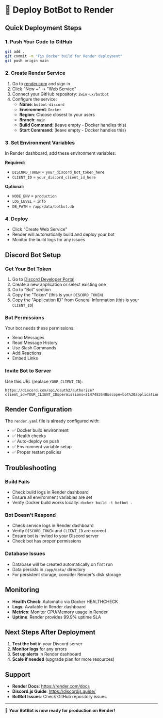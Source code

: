 # 🚀 Deploy BotBot to Render

## Quick Deployment Steps

### 1. Push Your Code to GitHub
```bash
git add .
git commit -m "Fix Docker build for Render deployment"
git push origin main
```

### 2. Create Render Service
1. Go to [render.com](https://render.com) and sign in
2. Click "New +" → "Web Service"
3. Connect your GitHub repository: `Zwin-ux/botbot`
4. Configure the service:
   - **Name**: `botbot-discord`
   - **Environment**: `Docker`
   - **Region**: Choose closest to your users
   - **Branch**: `main`
   - **Build Command**: (leave empty - Docker handles this)
   - **Start Command**: (leave empty - Docker handles this)

### 3. Set Environment Variables
In Render dashboard, add these environment variables:

**Required:**
- `DISCORD_TOKEN` = `your_discord_bot_token_here`
- `CLIENT_ID` = `your_discord_client_id_here`

**Optional:**
- `NODE_ENV` = `production`
- `LOG_LEVEL` = `info`
- `DB_PATH` = `/app/data/botbot.db`

### 4. Deploy
- Click "Create Web Service"
- Render will automatically build and deploy your bot
- Monitor the build logs for any issues

## Discord Bot Setup

### Get Your Bot Token
1. Go to [Discord Developer Portal](https://discord.com/developers/applications)
2. Create a new application or select existing one
3. Go to "Bot" section
4. Copy the "Token" (this is your `DISCORD_TOKEN`)
5. Copy the "Application ID" from General Information (this is your `CLIENT_ID`)

### Bot Permissions
Your bot needs these permissions:
- Send Messages
- Read Message History
- Use Slash Commands
- Add Reactions
- Embed Links

### Invite Bot to Server
Use this URL (replace `YOUR_CLIENT_ID`):
```
https://discord.com/api/oauth2/authorize?client_id=YOUR_CLIENT_ID&permissions=2147483648&scope=bot%20applications.commands
```

## Render Configuration

The `render.yaml` file is already configured with:
- ✅ Docker build environment
- ✅ Health checks
- ✅ Auto-deploy on push
- ✅ Environment variable setup
- ✅ Proper restart policies

## Troubleshooting

### Build Fails
- Check build logs in Render dashboard
- Ensure all environment variables are set
- Verify Docker build works locally: `docker build -t botbot .`

### Bot Doesn't Respond
- Check service logs in Render dashboard
- Verify `DISCORD_TOKEN` and `CLIENT_ID` are correct
- Ensure bot is invited to your Discord server
- Check bot has proper permissions

### Database Issues
- Database will be created automatically on first run
- Data persists in `/app/data/` directory
- For persistent storage, consider Render's disk storage

## Monitoring

- **Health Check**: Automatic via Docker HEALTHCHECK
- **Logs**: Available in Render dashboard
- **Metrics**: Monitor CPU/Memory usage in Render
- **Uptime**: Render provides 99.9% uptime SLA

## Next Steps After Deployment

1. **Test the bot** in your Discord server
2. **Monitor logs** for any errors
3. **Set up alerts** in Render dashboard
4. **Scale if needed** (upgrade plan for more resources)

## Support

- **Render Docs**: https://render.com/docs
- **Discord.js Guide**: https://discordjs.guide/
- **BotBot Issues**: Check GitHub repository issues

---

🎉 **Your BotBot is now ready for production on Render!**
